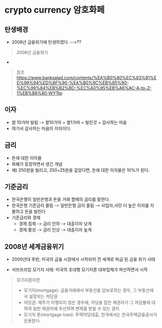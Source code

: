 # crypto currency 암호화페

## 탄생배경
- 2008년 금융위기에 탄생하였다. -->?? 
> 2008년 금융위기
> 
- 



> 참조
> https://www.banksalad.com/contents/%EA%B0%80%EC%83%81%ED%99%94%ED%8F%90-%EA%B0%9C%EB%85%90-%EC%99%84%EB%B2%BD-%EC%A0%95%EB%A6%AC-A-to-Z-1%EB%B6%80-WYTtp



## 이자
- 쌀 10가마 빌림 -> 쌀10가마 + 쌀1가마 = 빌린것 + 감사하는 마음
- 여기서 감사하는 마음이 이자이다.

## 금리
- 돈에 대한 이자율
- 화폐가 등장하면서 생긴 개념
- 예) 250원을 빌리고, 250+25원을 갚았다면, 돈에 대한 이자율은 10%가 된다.

## 기준금리
* 한국은행이 일반은행과 돈을 거래 할때의 금리를 말한다.
* 한국은행 기준금리 올림 -> 일반은행 금리 올림 -> 사업자,서민 더 높은 이자를 지불하고 돈을 빌린다
* 기준금리와 경제
  * 경제 침체 -> 금리 인하 -> 대출이자 낮게 
  * 경제 활성 -> 금리 인상 -> 대출이자 높게

## 2008년 세계금융위기
- 2000년대 후반, 미국의 금융 시장에서 시작되어 전 세계로 파급 된 금융 위기 사태
* 서브프라임 모기지 사태: 미국의 초대형 모기지론 대부업체가 파산하면서 시작
> 모기지론이란 
> * 모기지(mortgage): 금융거래에서 부동산을 담보로하는 경우, 그 부동산에서 설정되는 저당권
> * 저당권: 채무가 이행되지 않은 경우에, 저당을 잡은 채권자가 그 저당물에 대하여 일반 채권자에 우선하여 변제를 받을 수 있는 권리
> * 모기지 론(mortgage loan): 주택저당대출, 한국에서는 한국주택금융공사가 운용한다.

